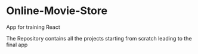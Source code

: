# Online-Movie-Store
App for training React

The Repository contains all the projects starting from scratch leading to the final app
